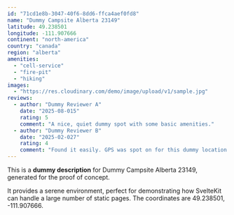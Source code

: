```yaml
---
id: "71cd1e8b-3047-40f6-8dd6-ffca4aef0fd8"
name: "Dummy Campsite Alberta 23149"
latitude: 49.238501
longitude: -111.907666
continent: "north-america"
country: "canada"
region: "alberta"
amenities:
  - "cell-service"
  - "fire-pit"
  - "hiking"
images:
  - "https://res.cloudinary.com/demo/image/upload/v1/sample.jpg"
reviews:
  - author: "Dummy Reviewer A"
    date: "2025-08-015"
    rating: 5
    comment: "A nice, quiet dummy spot with some basic amenities."
  - author: "Dummy Reviewer B"
    date: "2025-02-027"
    rating: 4
    comment: "Found it easily. GPS was spot on for this dummy location."
---
```


This is a **dummy description** for Dummy Campsite Alberta 23149, generated for the proof of concept.

It provides a serene environment, perfect for demonstrating how SvelteKit can handle a large number of static pages. The coordinates are 49.238501, -111.907666.
